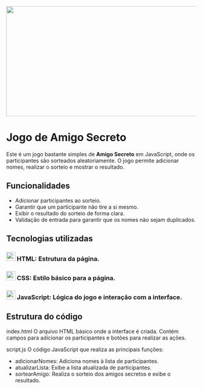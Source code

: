 <img loading="lazy" src="https://i.imgur.com/yZXBds8.png" width="1200" height="292"/>

# Jogo de Amigo Secreto

Este é um jogo bastante simples de **Amigo Secreto** em JavaScript, onde os participantes são sorteados aleatoriamente. O jogo permite adicionar nomes, realizar o sorteio e mostrar o resultado.

## Funcionalidades

- Adicionar participantes ao sorteio.
- Garantir que um participante não tire a si mesmo.
- Exibir o resultado do sorteio de forma clara.
- Validação de entrada para garantir que os nomes não sejam duplicados.

## Tecnologias utilizadas
<h3><img src="https://cdn.jsdelivr.net/gh/devicons/devicon@latest/icons/html5/html5-original.svg" width="24" height="24" /> HTML: Estrutura da página.</h3>
<h3><img src="https://cdn.jsdelivr.net/gh/devicons/devicon@latest/icons/css3/css3-original.svg" width="24" height="24"/> CSS: Estilo básico para a página.</h3>
<h3><img src="https://cdn.jsdelivr.net/gh/devicons/devicon@latest/icons/javascript/javascript-original.svg" width="24" height="24"/> JavaScript: Lógica do jogo e interação com a interface.</h3>


## Estrutura do código
index.html
O arquivo HTML básico onde a interface é criada. Contém campos para adicionar os participantes e botões para realizar as ações.

script.js
O código JavaScript que realiza as principais funções:

- adicionarNomes: Adiciona nomes à lista de participantes.
- atualizarLista: Exibe a lista atualizada de participantes.
- sortearAmigo: Realiza o sorteio dos amigos secretos e exibe o resultado.
